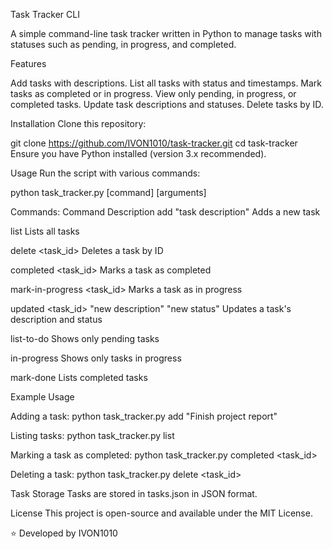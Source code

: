 Task Tracker CLI

A simple command-line task tracker written in Python to manage tasks with statuses such as pending, in progress, and completed.

Features

Add tasks with descriptions.
List all tasks with status and timestamps.
Mark tasks as completed or in progress.
View only pending, in progress, or completed tasks.
Update task descriptions and statuses.
Delete tasks by ID.

Installation
Clone this repository:

git clone https://github.com/IVON1010/task-tracker.git
cd task-tracker
Ensure you have Python installed (version 3.x recommended).

Usage
Run the script with various commands:

python task_tracker.py [command] [arguments]

Commands:
Command	Description
add "task description"	Adds a new task

list	Lists all tasks

delete <task_id>	Deletes a task by ID

completed <task_id>	Marks a task as completed

mark-in-progress <task_id>	Marks a task as in progress

updated <task_id> "new description" "new status"	Updates a task's description and status

list-to-do	Shows only pending tasks

in-progress	Shows only tasks in progress

mark-done	Lists completed tasks

Example Usage

Adding a task:
python task_tracker.py add "Finish project report"

Listing tasks:
python task_tracker.py list

Marking a task as completed:
python task_tracker.py completed <task_id>

Deleting a task:
python task_tracker.py delete <task_id>

Task Storage
Tasks are stored in tasks.json in JSON format.

License
This project is open-source and available under the MIT License.

⭐ Developed by IVON1010
